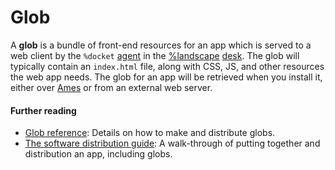 # Glob

A **glob** is a bundle of front-end resources for an app which is served to a web client by the `%docket` [agent](agent.md) in the [%landscape](landscape.md) [desk](desk.md). The glob will typically contain an `index.html` file, along with CSS, JS, and other resources the web app needs. The glob for an app will be retrieved when you install it, either over [Ames](ames.md) or from an external web server.

#### Further reading

- [Glob reference](../build-on-urbit/userspace/reference/dist/glob.md): Details on how to make and distribute globs.
- [The software distribution guide](../build-on-urbit/userspace/guides/software-distribution.md): A walk-through of putting together and distribution an app, including globs.
